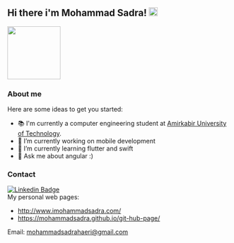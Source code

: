 ## Hi there i'm Mohammad Sadra! <img src="https://github.com/TheDudeThatCode/TheDudeThatCode/blob/master/Assets/Hi.gif" width="20px">
<img src="https://mohammadsadra.github.io/git-hub-page/img/about-me.jpeg" width="120px">

### About me

Here are some ideas to get you started:
- 📚 I'm currently a computer engineering student at [Amirkabir University of Technology](aut.ac.ir). 
- 🔭 I’m currently working on mobile development
- 🌱 I’m currently learning flutter and swift
- 💬 Ask me about angular :)

### Contact
[![Linkedin Badge](https://img.shields.io/badge/Linkedin-blue?style=flat-square&logo=Linkedin&logoColor=white&link=https://www.linkedin.com/in/mohammad-reza-dorudian-63a715212/)](http://linkedin.com/in/mohammad-sadra-haeri-asadi-52b2271b1)  
My personal web pages:
- http://www.imohammadsadra.com/
- https://mohammadsadra.github.io/git-hub-page/

Email: mohammadsadrahaeri@gmail.com


